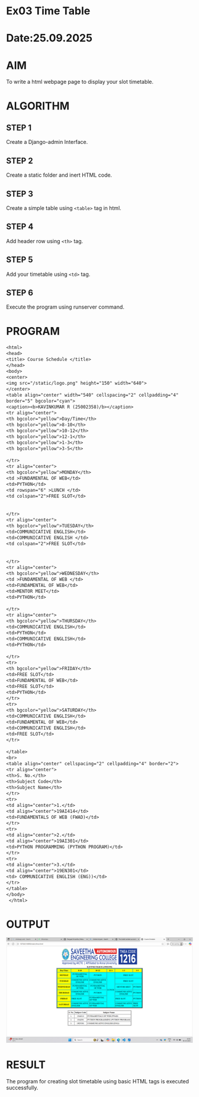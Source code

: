 # Ex03 Time Table
# Date:25.09.2025 
# AIM
To write a html webpage page to display your slot timetable.

# ALGORITHM
## STEP 1
Create a Django-admin Interface.

## STEP 2
Create a static folder and inert HTML code.

## STEP 3
Create a simple table using `<table>` tag in html.

## STEP 4
Add header row using `<th>` tag.

## STEP 5
Add your timetable using `<td>` tag.

## STEP 6
Execute the program using runserver command.

# PROGRAM
```
<html>
<head>
<title> Course Schedule </title>
</head>
<body>
<center>
<img src="/static/logo.png" height="150" width="640">
</center>
<table align="center" width="540" cellspacing="2" cellpadding="4" border="5" bgcolor="cyan">
<caption><b>KAVINKUMAR R (25002358)/b></caption>
<tr align="center">
<th bgcolor="yellow">Day/Time</th>
<th bgcolor="yellow">8-10</th>
<th bgcolor="yellow">10-12</th>
<th bgcolor="yellow">12-1</th>
<th bgcolor="yellow">1-3</th>
<th bgcolor="yellow">3-5</th>

</tr>
<tr align="center">
<th bgcolor="yellow">MONDAY</th>
<td >FUNDAMENTAL OF WEB</td>
<td>PYTHON</td>
<td rowspan="6" >LUNCH </td>
<td colspan="2">FREE SLOT</td>


</tr>
<tr align="center">
<th bgcolor="yellow">TUESDAY</th>
<td>COMMUNICATIVE ENGLISH</td>
<td>COMMUNICATIVE ENGLISH </td>
<td colspan="2">FREE SLOT</td>


</tr>
<tr align="center">
<th bgcolor="yellow">WEDNESDAY</th>
<td >FUNDAMENTAL OF WEB </td>
<td>FUNDAMENTAL OF WEB</td>
<td>MENTOR MEET</td>
<td>PYTHON</td>

</tr>
<tr align="center">
<th bgcolor="yellow">THURSDAY</th>
<td>COMMUNICATIVE ENGLISH</td>
<td>PYTHON</td>
<td>COMMUNICATIVE ENGLISH</td>
<td>PYTHON</td>

</tr>
<tr>
<th bgcolor="yellow">FRIDAY</th>
<td>FREE SLOT</td>
<td>FUNDAMENTAL OF WEB</td>
<td>FREE SLOT</td>
<td>PYTHON</td>
</tr>
<tr>
<th bgcolor="yellow">SATURDAY</th>
<td>COMMUNICATIVE ENGLISH</td>
<td>FUNDAMENTAL OF WEB</td>
<td>COMMUNICATIVE ENGLISH</td>
<td>FREE SLOT</td>
</tr>

</table>
<br>
<table align="center" cellspacing="2" cellpadding="4" border="2">
<tr align="center">
<th>S. No.</th>
<th>Subject Code</th>
<th>Subject Name</th>
</tr>
<tr>
<td align="center">1.</td>
<td align="center">19AI414</td>
<td>FUNDAMENTALS OF WEB (FWAD)</td>
</tr>
<tr>
<td align="center">2.</td>
<td align="center">19AI301</td>
<td>PYTHON PROGRAMMING (PYTHON PROGRAM)</td>
</tr>
<tr>
<td align="center">3.</td>
<td align="center">19EN301</td>
<td> COMMUNICATIVE ENGLISH (ENG))</td>
</tr>
</table>
</body>
 </html>
 ```
# OUTPUT
![alt text](<Screenshot (39).png>)

# RESULT
The program for creating slot timetable using basic HTML tags is executed successfully.
